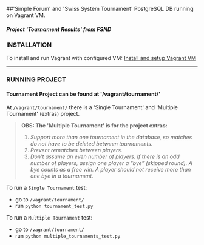 ##'Simple Forum' and 'Swiss System Tournament' PostgreSQL DB running on Vagrant VM.
##### Project 'Tournament Results' from FSND


### INSTALLATION

To install and run Vagrant with configured VM:
[Install and setup Vagrant VM](https://udacity.atlassian.net/wiki/display/BENDH/Vagrant+VM+Installation)

---

### RUNNING PROJECT

#### Tournament Project can be found at '/vagrant/tournament/'
At `/vagrant/tournament/` there is a 'Single Tournament' and 'Multiple Tournament' (extras) project.

>**OBS: The 'Multiple Tournament' is for the project extras:**
>1. *Support more than one tournament in the database, so matches do not have to be deleted between tournaments.*
>2. *Prevent rematches between players.*
>3. *Don’t assume an even number of players. If there is an odd number of players, assign one player a “bye” (skipped round). A bye counts as a free win. A player should not receive more than one bye in a tournament.*

To run a `Single Tournament` test:
- go to `/vagrant/tournament/`
- run `python tournament_test.py`

To run a `Multiple Tournament` test:
- go to `/vagrant/tournament/`
- run `python multiple_tournaments_test.py`